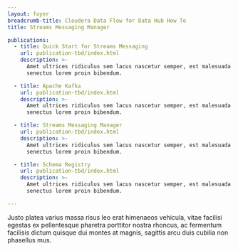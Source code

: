 ```yaml
---
layout: foyer
breadcrumb-title: Cloudera Data Flow for Data Hub How To
title: Streams Messaging Manager

publications:
  - title: Quick Start for Streams Messaging
    url: publication-tbd/index.html
    description: >-
      Amet ultrices ridiculus sem lacus nascetur semper, est malesuada
      senectus lorem proin bibendum.

  - title: Apache Kafka
    url: publication-tbd/index.html
    description: >-
      Amet ultrices ridiculus sem lacus nascetur semper, est malesuada
      senectus lorem proin bibendum.

  - title: Streams Messaging Manager
    url: publication-tbd/index.html
    description: >-
      Amet ultrices ridiculus sem lacus nascetur semper, est malesuada
      senectus lorem proin bibendum.

  - title: Schema Registry
    url: publication-tbd/index.html
    description: >-
      Amet ultrices ridiculus sem lacus nascetur semper, est malesuada
      senectus lorem proin bibendum.

---
```


Justo platea varius massa risus leo erat himenaeos vehicula, vitae
facilisi egestas ex pellentesque pharetra porttitor nostra rhoncus, ac
fermentum facilisis dictum quisque dui montes at magnis, sagittis arcu
duis cubilia non phasellus mus.
